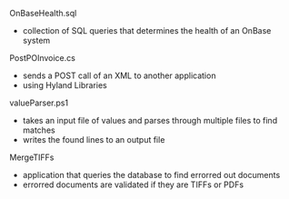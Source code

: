 OnBaseHealth.sql
 - collection of SQL queries that determines the health of an OnBase system

PostPOInvoice.cs
 - sends a POST call of an XML to another application
 - using Hyland Libraries

valueParser.ps1
 - takes an input file of values and parses through multiple files to find matches
 - writes the found lines to an output file 

MergeTIFFs
 - application that queries the database to find errorred out documents
 - errorred documents are validated if they are TIFFs or PDFs
